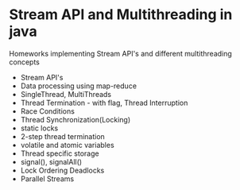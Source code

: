 # Stream API and Multithreading in java

Homeworks implementing Stream API's and different multithreading concepts
- Stream API's
- Data processing using map-reduce
- SingleThread, MultiThreads
- Thread Termination - with flag, Thread Interruption
- Race Conditions
- Thread Synchronization(Locking)
- static locks
- 2-step thread termination
- volatile and atomic variables
- Thread specific storage
- signal(), signalAll()
- Lock Ordering Deadlocks
- Parallel Streams
